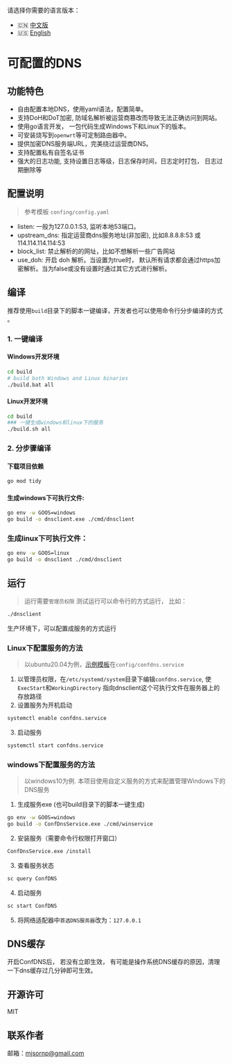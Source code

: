 <!-- README.zh-CN.md -->
请选择你需要的语言版本：

- 🇨🇳 [中文版](README.zh-CN.md)
- 🇺🇸 [English](README.en-US.md)

# 可配置的DNS

## 功能特色
 - 自由配置本地DNS，使用yaml语法，配置简单。
 - 支持DoH和DoT加密, 防域名解析被运营商篡改而导致无法正确访问到网站。
 - 使用go语言开发， 一包代码生成Windows下和Linux下的版本。
 - 可安装烧写到`openwrt`等可定制路由器中。
 - 提供加密DNS服务端URL，完美绕过运营商DNS。
 - 支持配置私有自签名证书
 - 强大的日志功能, 支持设置日志等级，日志保存时间，日志定时打包， 日志过期删除等

## 配置说明
> 参考模板 `confing/config.yaml` 
 - listen: 一般为127.0.0.1:53, 监听本地53端口。
 - upstream_dns: 指定运营商dns服务地址(非加密), 比如8.8.8.8:53 或 114.114.114.114:53
 - block_list: 禁止解析的的网址，比如不想解析一些广告网站
 - use_doh: 开启 doh 解析。当设置为true时， 默认所有请求都会通过https加密解析。当为false或没有设置时通过其它方式进行解析。

## 编译
推荐使用`build`目录下的脚本一键编译，开发者也可以使用命令行分步编译的方式 。

### 1. 一键编译

#### Windows开发环境
```bash
cd build
# build both Windows and Linux binaries
./build.bat all
```

#### Linux开发环境
```bash
cd build
### 一键生成windows和linux下的服务
./build.sh all
```

### 2. 分步骤编译
#### 下载项目依赖
```bash
go mod tidy
```

#### 生成windows下可执行文件: 
``` bash
go env -w GOOS=windows
go build -o dnsclient.exe ./cmd/dnsclient
```

### 生成linux下可执行文件：
```bash
go env -w GOOS=linux
go build -o dnsclient ./cmd/dnsclient
```

## 运行
> 运行需要`管理员权限`
测试运行可以命令行的方式运行， 比如：

```bash
./dnsclient
```

生产环境下，可以配置成服务的方式运行
### Linux下配置服务的方法
> 以ubuntu20.04为例，[示例模板](config/confdns.service)在`config/confdns.service`

1. 以管理员权限，在`/etc/systemd/system`目录下编辑`confdns.service`, 使`ExecStart`和`WorkingDirectory` 指向dnsclient这个可执行文件在服务器上的存放路径
2. 设置服务为开机启动
```bash
systemctl enable confdns.service
``` 
3. 启动服务
```bash
systemctl start confdns.service
```

### windows下配置服务的方法
> 以windows10为例. 本项目使用自定义服务的方式来配置管理Windows下的DNS服务

1. 生成服务exe (也可build目录下的脚本一键生成)
```bash
go env -w GOOS=windows
go build -o ConfDnsService.exe ./cmd/winservice
```

2. 安装服务（需要命令行权限打开窗口）
```bash
ConfDnsService.exe /install
```

3. 查看服务状态
```bash
sc query ConfDNS
```

4. 启动服务
```bash
sc start ConfDNS
```

5. 将网络适配器中`首选DNS服务器`改为：`127.0.0.1`

## DNS缓存
开启ConfDNS后， 若没有立即生效， 有可能是操作系统DNS缓存的原因，清理一下dns缓存过几分钟即可生效。

## 开源许可
MIT

## 联系作者
邮箱：mjsornp@gmail.com